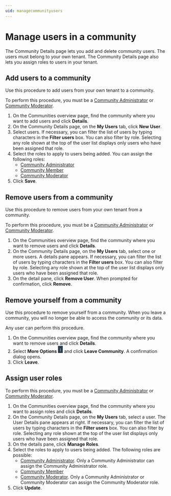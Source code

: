 ```yaml
---
uid: managecommunityusers
---
```


# Manage users in a community

The Community Details page lets you add and delete community users. The users must belong to your own tenant. The Community Details page also lets you assign roles to users in your tenant.

## Add users to a community

Use this procedure to add users from your own tenant to a community.

To perform this procedure, you must be a [Community Administrator](xref:communityroles#community-administrator) or [Community Moderator](xref:communityroles#community-moderator).

1. On the Communities overview page, find the community where you want to add users and click **Details**.
2. On the Community Details page, on the **My Users** tab, click **New User**.
3. Select users. If necessary, you can filter the list of users by typing characters in the **Filter users** box. You can also filter by role. Selecting any role shown at the top of the user list displays only users who have been assigned that role.
4. Select the roles to apply to users being added. You can assign the following roles:
   - [Community Administrator](xref:communityroles#community-administrator)
   - [Community Member](xref:communityroles#community-member)
   - [Community Moderator](xref:communityroles#community-moderator)
5. Click **Save**.

## Remove users from a community

Use this procedure to remove users from your own tenant from a community.

To perform this procedure, you must be a [Community Administrator](xref:communityroles#community-administrator) or [Community Moderator](xref:communityroles#community-moderator).

1. On the Communities overview page, find the community where you want to remove users and click **Details**.
2. On the Community Details page, on the **My Users** tab, select one or more users. A details pane appears. If necessary, you can filter the list of users by typing characters in the **Filter users** box. You can also filter by role. Selecting any role shown at the top of the user list displays only users who have been assigned that role.
3. On the detail pane, click **Remove User**. When prompted for confirmation, click **Remove**.

## Remove yourself from a community

Use this procedure to remove yourself from a community. When you leave a community, you will no longer be able to access the community or its data.

Any user can perform this procedure.

1. On the Communities overview page, find the community where you want to remove users and click **Details**.
2. Select **More Options** ![More Options](..\images\MoreOptions.png "More Options") and click **Leave Community**. A confirmation dialog opens.
3. Click **Leave**.


## Assign user roles

To perform this procedure, you must be a [Community Administrator](xref:communityroles#community-administrator) or [Community Moderator](xref:communityroles#community-moderator).


1. On the Communities overview page, find the community where you want to assign roles and click **Details**.
2. On the Community Details page, on the **My Users** tab, select a user. The User Details pane appears at right.  If necessary, you can filter the list of users by typing characters in the **Filter users** box. You can also filter by role. Selecting any role shown at the top of the user list displays only users who have been assigned that role.
3. On the details pane, click **Manage Roles**.
4. Select the roles to apply to users being added. The following roles are possible:
   - [Community Administrator](xref:communityroles#community-administrator). Only a Community Administrator can assign the Community Administrator role.
   - [Community Member](xref:communityroles#community-member)
   - [Community Moderator](xref:communityroles#community-moderator). Only a Community Administrator or Community Moderator can assign the Community Moderator role.
5. Click **Update**.
